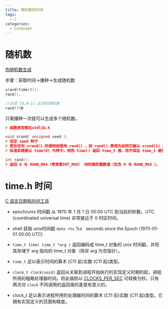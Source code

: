 ```yaml
---
title: 随机数和时间
tags:
  - C
categories:
  - Language
---
```

# 随机数

[伪随机数生成](https://zh.cppreference.com/w/c/numeric/random)

步骤：获取时间->播种->生成随机数
```c
srand(time(0));
rand();

//生成 [0,N-1] 区间的随机数
rand()%N
```

只需播种一次就可以生成多个随机数。
```c
# 函数原型都在stdlib.h

void srand( unsigned seed );
# 设定 seed 种子
# 若在任何 srand() 的调用前使用 rand() ，则 rand() 表现为如同它被以 srand(1) 播种。
# 标准实践是以 time(0) 为种子。然而 time() 返回 time_t 值，而不保证 time_t 是整数类型。尽管实践中，主流实现都定义 time_t 为整数类型，且此亦为 POSIX 所要求。

int rand();
# 返回 0 与 RAND_MAX（常常是INT_MAX） 间的随机整数值（包含 0 与 RAND_MAX ）。
```

# time.h 时间

[C 语言日期和时间工具](https://zh.cppreference.com/w/c/chrono)
- epoch/unix 时间戳
从 1970 年 1 月 1 日 00:00 UTC 到当前的秒数。UTC (coordinated universal time) 非常接近于 0 时区时间。

- shell 获取 unix时间戳
`date +%s`
%s   seconds since the Epoch (1970-01-01 00:00 UTC)

- `time_t time( time_t *arg )`
返回编码成 time_t 对象的 unix 时间戳，并将其存储于 arg 指向的 time_t 对象（除非 arg 为空指针）。

- `time_t`
足以表示时间的算术 (C11 前)实数 (C11 起)类型。

- `clock_t clock(void)`
返回从关联到进程开始执行的实现定义时期的起，进程所用的粗略处理器时间。将此值除以 [CLOCKS_PER_SEC](https://zh.cppreference.com/w/c/chrono/CLOCKS_PER_SEC) 可转换为秒。只有两次对 `clock` 不同调用的返回值的差是有意义的，

- clock_t
足以表示进程所用的处理器时间的算术 (C11 前)实数 (C11 起)类型。它拥有实现定义的范围和精度。

